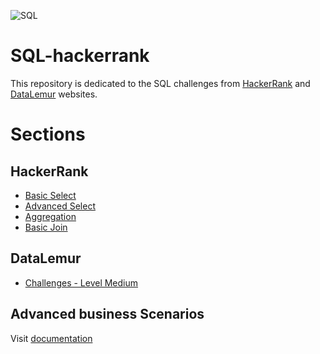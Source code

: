 ![SQL](https://img.shields.io/badge/SQL-%20Database%20|%20Queries%20-blue)

# SQL-hackerrank
This repository is dedicated to the SQL challenges from [HackerRank](https://www.hackerrank.com/domains/sql) and [DataLemur](https://www.datalemur.com/) websites.

# Sections

## HackerRank

- [Basic Select](https://github.com/berserkhmdvhb/Training-SQL/blob/main/src/HackerRank/basic-select.md)
- [Advanced Select](https://github.com/berserkhmdvhb/Training-SQL/blob/main/src/HackerRank/advanced-select.md)
- [Aggregation](https://github.com/berserkhmdvhb/Training-SQL/blob/main/src/HackerRank/aggregation.md)
- [Basic Join](https://github.com/berserkhmdvhb/Training-SQL/blob/main/src/HackerRank/basic-join.md)

## DataLemur
- [Challenges - Level Medium](src/DataLemur/Challenges/Medium)


## Advanced business Scenarios
Visit [documentation](./src/README.md)

